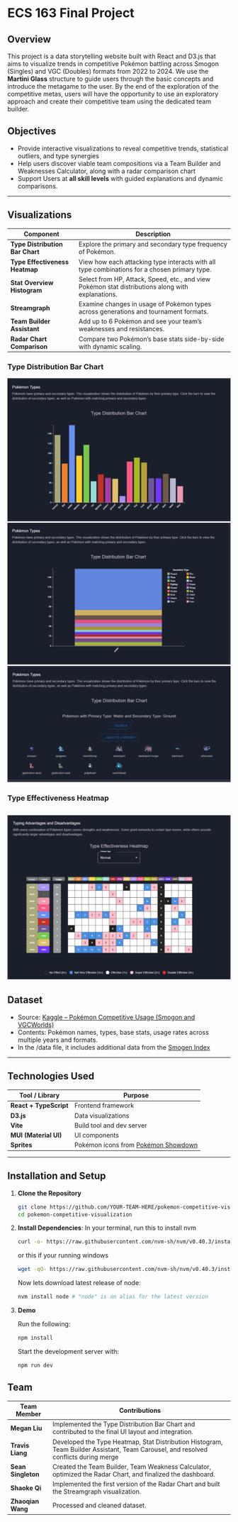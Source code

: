 # ECS 163 Final Project
## Overview

This project is a data storytelling website built with React and D3.js that aims to visualize trends in competitive Pokémon battling across Smogon (Singles) and VGC (Doubles) formats from 2022 to 2024. We use the **Martini Glass** structure to guide users through the basic concepts and introduce the metagame to the user. By the end of the exploration of the competitive metas, users will have the opportunity to use an exploratory approach and create their competitive team using the dedicated team builder.

## Objectives
- Provide interactive visualizations to reveal competitive trends, statistical outliers, and type synergies
- Help users discover viable team compositions via a Team Builder and Weaknesses Calculator, along with a radar comparison chart
- Support Users at **all skill levels** with guided explanations and dynamic comparisons.

---
## Visualizations
| Component | Description |
|----------|-------------|
| **Type Distribution Bar Chart** | Explore the primary and secondary type frequency of Pokémon. |
| **Type Effectiveness Heatmap** | View how each attacking type interacts with all type combinations for a chosen primary type. |
| **Stat Overview Histogram** | Select from HP, Attack, Speed, etc., and view Pokémon stat distributions along with explanations. |
| **Streamgraph** | Examine changes in usage of Pokémon types across generations and tournament formats. |
| **Team Builder Assistant** | Add up to 6 Pokémon and see your team’s weaknesses and resistances. |
| **Radar Chart Comparison** | Compare two Pokémon’s base stats side-by-side with dynamic scaling. |

### Type Distribution Bar Chart
![Type Distribution Bar Chart 1](src/assets/img/Type_Distribution1.png)
![Type Distribution Bar Chart 2](src/assets/img/Type_Distribution2.png)
![Type Distribution Bar Chart 3](src/assets/img/Type_Distribution3.png)
### Type Effectiveness Heatmap
![Type Heatmap 3](src/assets/img/Heatmap.png)
---
## Dataset

- Source: [Kaggle – Pokémon Competitive Usage (Smogon and VGCWorlds)](https://www.kaggle.com/datasets/danielsmdev/pokemon-competitive-usage-smogon-and-vcgworlds)
- Contents: Pokémon names, types, base stats, usage rates across multiple years and formats.
- In the /data file, it includes additional data from the [Smogen Index](https://www.smogon.com/stats/)

---
## Technologies Used

| Tool / Library | Purpose |
|----------------|---------|
| **React + TypeScript** | Frontend framework |
| **D3.js** | Data visualizations |
| **Vite** | Build tool and dev server |
| **MUI (Material UI)** | UI components |
| **Sprites** | Pokémon icons from [Pokémon Showdown](https://play.pokemonshowdown.com/) |

---


## Installation and Setup
1. **Clone the Repository**
    ```bash
    git clone https://github.com/YOUR-TEAM-HERE/pokemon-competitive-visualization.git
    cd pokemon-competitive-visualization
    ```
2. **Install Dependencies**:
    In your terminal, run this to install nvm
    ```bash
    curl -o- https://raw.githubusercontent.com/nvm-sh/nvm/v0.40.3/install.sh | bash
    ```
    or this if your running windows
    ```bash
    wget -qO- https://raw.githubusercontent.com/nvm-sh/nvm/v0.40.3/install.sh | bash
    ```
    Now lets download latest release of node:
     ```bash
    nvm install node # "node" is an alias for the latest version
     ```
3. **Demo**
   
    Run the following:
    ```bash
    npm install
    ```
    Start the development server with:
    ```bash
    npm run dev
    ```
    
## **Team**
| Team Member       | Contributions                                                                                      |
|-------------------|----------------------------------------------------------------------------------------------------|
| **Megan Liu**     | Implemented the Type Distribution Bar Chart and contributed to the final UI layout and integration. |
| **Travis Liang**  | Developed the Type Heatmap, Stat Distribution Histogram, Team Builder Assistant, Team Carousel, and resolved conflicts during merge |
| **Sean Singleton**| Created the Team Builder, Team Weakness Calculator, optimized the Radar Chart, and finalized the dashboard. |
| **Shaoke Qi**     | Implemented the first version of the Radar Chart and built the Streamgraph visualization.           |
| **Zhaoqian Wang** | Processed and cleaned dataset.       |
    

